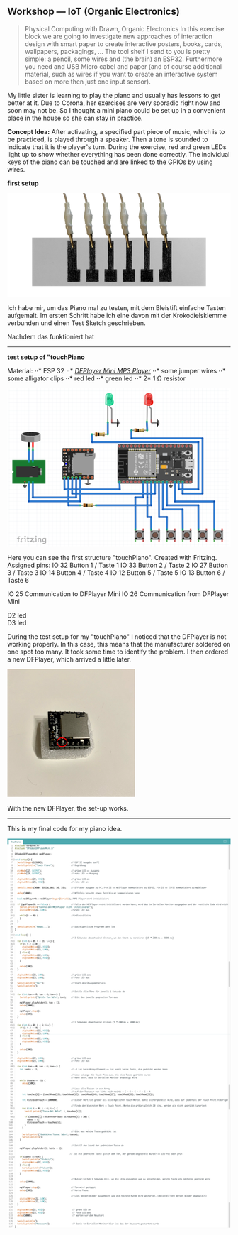 ## Workshop — IoT (Organic Electronics)

> Physical Computing with Drawn, Organic Electronics
In this exercise block we are going to investigate new approaches of interaction design with smart paper to create interactive posters, books, cards, wallpapers, packagings, …
The tool shelf I send to you is pretty simple: a pencil, some wires and (the brain) an ESP32. Furthermore you need and USB Micro cabel and paper (and of course additional material, such as wires if you want to create an interactive system based on more then just one input sensor).


My little sister is learning to play the piano and usually has lessons to get better at it. Due to Corona, her exercises are very sporadic right now and soon may not be. So I thought a mini piano could be set up in a convenient place in the house so she can stay in practice.

**Concept Idea:** After activating, a specified part piece of music, which is to be practiced, is played through a speaker. Then a tone is sounded to indicate that it is the player's turn. During the exercise, red and green LEDs light up to show whether everything has been done correctly. The individual keys of the piano can be touched and are linked to the GPIOs by using wires. 

**first setup** 
<p>
  <a href="/assets/iot/connectedPiano.png" title="piano Setting">
    <img src="/assets/iot/connectedPiano.png" alt="piano Setting" />
  </a>
</p>

Ich habe mir, um das Piano mal zu testen, mit dem Bleistift einfache Tasten aufgemalt. Im ersten Schritt habe ich eine davon mit der Krokodielsklemme verbunden und einen Test Sketch geschrieben. 

<p>
  <a href="/assets/iot/ersterVersuchCode.png" title="erster Versuch Code>
    <img src="/assets/iot/ersterVersuchCode.png" alt="erster Versuch Code" />
  </a>
</p>

Nachdem das funktioniert hat 

* * *

**test setup of "touchPiano**

Material:
⋅⋅* ESP 32
⋅⋅* [*DFPlayer Mini MP3 Player*](https://wiki.dfrobot.com/DFPlayer_Mini_SKU_DFR0299#target_3)
⋅⋅* some jumper wires
⋅⋅* some alligator clips
⋅⋅* red led
⋅⋅* green led
⋅⋅* 2* 1 Ω resistor

<p>
  <a href="/assets/iot/schaltplan.png" title="Circuit diagram">
    <img src="/assets/iot/schaltplan.png" alt="Circuit diagram" />
  </a>
</p>

Here you can see the first structure "touchPiano". Created with Fritzing.
Assigned pins: 
IO 32       Button 1 / Taste 1
IO 33       Button 2 / Taste 2
IO 27       Button 3 / Taste 3
IO 14       Button 4 / Taste 4
IO 12       Button 5 / Taste 5
IO 13       Button 6 / Taste 6

IO 25       Communication to DFPlayer Mini
IO 26       Communication from DFPlayer Mini

D2          led    
D3          led

During the test setup for my "touchPiano" I noticed that the DFPlayer  is not working properly. In this case, this means that the manufacturer soldered on one spot too many. It took some time to identify the problem. I then ordered a new DFPlayer, which arrived a little later.
 
 <p>
   <a href="/assets/iot/DFPlayer.png" title="DFPlayer">
     <img src="/assets/iot/DFPlayer.png" alt="DFPlayer" />
   </a>
 </p>

With the new DFPlayer, the set-up works.


* * *


This is my final code for my piano idea.

<p>
  <a href="/assets/iot/FinalCode.png" title="final code">
    <img src="/assets/iot/FinalCode.png" alt="final code" />
  </a>
</p>

